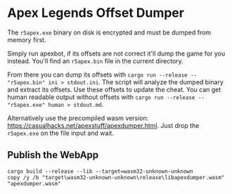 Apex Legends Offset Dumper
==========================

The `r5apex.exe` binary on disk is encrypted and must be dumped from memory first.

Simply run apexbot, if its offsets are not correct it'll dump the game for you instead. You'll find an `r5apex.bin` file in the current directory.

From there you can dump its offsets with `cargo run --release -- "r5apex.bin" ini > stdout.ini`. The script will analyze the dumped binary and extract its offsets. Use these offsets to update the cheat. You can get human readable output without offsets with `cargo run --release -- "r5apex.exe" human > stdout.md`.

Alternatively use the precompiled wasm version: <https://casualhacks.net/apexstuff/apexdumper.html>. Just drop the `r5apex.exe` on the file input and wait.

Publish the WebApp
------------------

```
cargo build --release --lib --target=wasm32-unknown-unknown
copy /y /b "target\wasm32-unknown-unknown\release\libapexdumper.wasm" "apexdumper.wasm"
```
